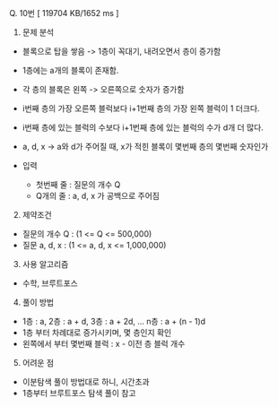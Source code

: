 Q. 10번 [ 119704 KB/1652 ms ]

1. 문제 분석
- 블록으로 탑을 쌓음 -> 1층이 꼭대기, 내려오면서 층이 증가함
- 1층에는 a개의 블록이 존재함.
- 각 층의 블록은 왼쪽 -> 오른쪽으로 숫자가 증가함
- i번째 층의 가장 오른쪽 블럭보다 i+1번째 층의 가장 왼쪽 블럭이 1 더크다.
- i번째 층에 있는 블럭의 수보다 i+1번째 층에 있는 블럭의 수가 d개 더 많다.

- a, d, x -> a와 d가 주어질 때, x가 적힌 블록이 몇번째 층의 몇번째 숫자인가

- 입력
  - 첫번째 줄 : 질문의 개수 Q
  - Q개의 줄 : a, d, x 가 공백으로 주어짐

2. 제약조건
- 질문의 개수 Q : (1 <= Q <= 500,000)
- 질문 a, d, x : (1 <= a, d, x <= 1,000,000) 

3. 사용 알고리즘
- 수학, 브루트포스

4. 풀이 방법
- 1층 : a, 2층 : a + d, 3층 : a + 2d, ... n층 : a + (n - 1)d
- 1층 부터 차례대로 증가시키며, 몇 층인지 확인
- 왼쪽에서 부터 몇번째 블럭 : x - 이전 층 블럭 개수

5. 어려운 점
- 이분탐색 풀이 방법대로 하니, 시간초과
- 1층부터 브루트포스 탐색 풀이 참고